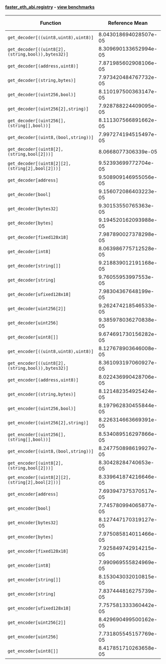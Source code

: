 #### [faster_eth_abi.registry](https://github.com/BobTheBuidler/faster-eth-abi/blob/master/faster_eth_abi/registry.py) - [view benchmarks](https://github.com/BobTheBuidler/faster-eth-abi/blob/master/benchmarks/test_registry_benchmarks.py)

| Function | Reference Mean | Faster Mean | % Change | Speedup (%) | x Faster | Faster |
|----------|---------------|-------------|----------|-------------|----------|--------|
| `get_decoder[((uint8,uint8),uint8)]` | 8.043018694028507e-05 | 8.084140729377418e-05 | -0.51% | -0.51% | 0.99x | ❌ |
| `get_decoder[((uint8[2],(string,bool)),bytes32)]` | 8.309690133652994e-05 | 8.318283908316912e-05 | -0.10% | -0.10% | 1.00x | ❌ |
| `get_decoder[(address,uint8)]` | 7.871985602908106e-05 | 7.910908190657187e-05 | -0.49% | -0.49% | 1.00x | ❌ |
| `get_decoder[(string,bytes)]` | 7.973420484767732e-05 | 8.040124428361195e-05 | -0.84% | -0.83% | 0.99x | ❌ |
| `get_decoder[(uint256,bool)]` | 8.110197500363147e-05 | 8.307552864054716e-05 | -2.43% | -2.38% | 0.98x | ❌ |
| `get_decoder[(uint256[2],string)]` | 7.928788224409095e-05 | 7.843123424670394e-05 | 1.08% | 1.09% | 1.01x | ✅ |
| `get_decoder[(uint256[],(string[],bool))]` | 8.111307566891662e-05 | 8.054569113295867e-05 | 0.70% | 0.70% | 1.01x | ✅ |
| `get_decoder[(uint8,(bool,string))]` | 7.997274194515497e-05 | 8.17288762326339e-05 | -2.20% | -2.15% | 0.98x | ❌ |
| `get_decoder[(uint8[2],(string,bool[2]))]` | 8.0668077306339e-05 | 8.06904447951302e-05 | -0.03% | -0.03% | 1.00x | ❌ |
| `get_decoder[(uint8[2][2],(string[2],bool[2]))]` | 9.52393699772704e-05 | 9.595793767103678e-05 | -0.75% | -0.75% | 0.99x | ❌ |
| `get_decoder[address]` | 9.508909146955056e-05 | 8.741501680573649e-05 | 8.07% | 8.78% | 1.09x | ✅ |
| `get_decoder[bool]` | 9.156072086403223e-05 | 9.556417533438898e-05 | -4.37% | -4.19% | 0.96x | ❌ |
| `get_decoder[bytes32]` | 9.30153550765363e-05 | 9.571221205959721e-05 | -2.90% | -2.82% | 0.97x | ❌ |
| `get_decoder[bytes]` | 9.194520162093988e-05 | 9.37590363148154e-05 | -1.97% | -1.93% | 0.98x | ❌ |
| `get_decoder[fixed128x18]` | 7.987890027378298e-05 | 8.125602514928888e-05 | -1.72% | -1.69% | 0.98x | ❌ |
| `get_decoder[int8]` | 8.063986775712528e-05 | 7.789948705934321e-05 | 3.40% | 3.52% | 1.04x | ✅ |
| `get_decoder[string[]]` | 9.218839012191168e-05 | 9.586502018628055e-05 | -3.99% | -3.84% | 0.96x | ❌ |
| `get_decoder[string]` | 9.76055953997553e-05 | 9.046172279442307e-05 | 7.32% | 7.90% | 1.08x | ✅ |
| `get_decoder[ufixed128x18]` | 7.98304367648199e-05 | 7.878075431242616e-05 | 1.31% | 1.33% | 1.01x | ✅ |
| `get_decoder[uint256[2]]` | 9.262474218546533e-05 | 9.019617099657296e-05 | 2.62% | 2.69% | 1.03x | ✅ |
| `get_decoder[uint256]` | 9.385978036270838e-05 | 9.446547582717605e-05 | -0.65% | -0.64% | 0.99x | ❌ |
| `get_decoder[uint8[]]` | 9.674691730156282e-05 | 9.402902333035363e-05 | 2.81% | 2.89% | 1.03x | ✅ |
| `get_encoder[((uint8,uint8),uint8)]` | 8.127678903646008e-05 | 8.190307887211627e-05 | -0.77% | -0.76% | 0.99x | ❌ |
| `get_encoder[((uint8[2],(string,bool)),bytes32)]` | 8.361093197060927e-05 | 8.462458908870414e-05 | -1.21% | -1.20% | 0.99x | ❌ |
| `get_encoder[(address,uint8)]` | 8.022436990428706e-05 | 8.28101093186346e-05 | -3.22% | -3.12% | 0.97x | ❌ |
| `get_encoder[(string,bytes)]` | 8.121482354925424e-05 | 8.631110699050334e-05 | -6.28% | -5.90% | 0.94x | ❌ |
| `get_encoder[(uint256,bool)]` | 8.197962830455844e-05 | 8.334891009203777e-05 | -1.67% | -1.64% | 0.98x | ❌ |
| `get_encoder[(uint256[2],string)]` | 8.226314663669391e-05 | 8.264111764122678e-05 | -0.46% | -0.46% | 1.00x | ❌ |
| `get_encoder[(uint256[],(string[],bool))]` | 8.534089516297866e-05 | 8.64878057215851e-05 | -1.34% | -1.33% | 0.99x | ❌ |
| `get_encoder[(uint8,(bool,string))]` | 8.247750898619927e-05 | 8.323958486757723e-05 | -0.92% | -0.92% | 0.99x | ❌ |
| `get_encoder[(uint8[2],(string,bool[2]))]` | 8.30428284740653e-05 | 8.551919710812158e-05 | -2.98% | -2.90% | 0.97x | ❌ |
| `get_encoder[(uint8[2][2],(string[2],bool[2]))]` | 8.339641874216646e-05 | 8.794224895217197e-05 | -5.45% | -5.17% | 0.95x | ❌ |
| `get_encoder[address]` | 7.693947375370517e-05 | 7.70407916003853e-05 | -0.13% | -0.13% | 1.00x | ❌ |
| `get_encoder[bool]` | 7.745780994065877e-05 | 7.941872419673767e-05 | -2.53% | -2.47% | 0.98x | ❌ |
| `get_encoder[bytes32]` | 8.127447170319127e-05 | 8.155298118028864e-05 | -0.34% | -0.34% | 1.00x | ❌ |
| `get_encoder[bytes]` | 7.975085814011466e-05 | 8.031604283790843e-05 | -0.71% | -0.70% | 0.99x | ❌ |
| `get_encoder[fixed128x18]` | 7.925849742914215e-05 | 7.992625490735998e-05 | -0.84% | -0.84% | 0.99x | ❌ |
| `get_encoder[int8]` | 7.990969555824969e-05 | 8.06387055009543e-05 | -0.91% | -0.90% | 0.99x | ❌ |
| `get_encoder[string[]]` | 8.153043032010815e-05 | 8.173083865148632e-05 | -0.25% | -0.25% | 1.00x | ❌ |
| `get_encoder[string]` | 7.837444816275739e-05 | 7.968810408547459e-05 | -1.68% | -1.65% | 0.98x | ❌ |
| `get_encoder[ufixed128x18]` | 7.757581333360442e-05 | 8.437803344327012e-05 | -8.77% | -8.06% | 0.92x | ❌ |
| `get_encoder[uint256[2]]` | 8.429690499500162e-05 | 8.217585270024825e-05 | 2.52% | 2.58% | 1.03x | ✅ |
| `get_encoder[uint256]` | 7.731805545157769e-05 | 8.050496089625898e-05 | -4.12% | -3.96% | 0.96x | ❌ |
| `get_encoder[uint8[]]` | 8.417851710263658e-05 | 8.807877559180589e-05 | -4.63% | -4.43% | 0.96x | ❌ |
